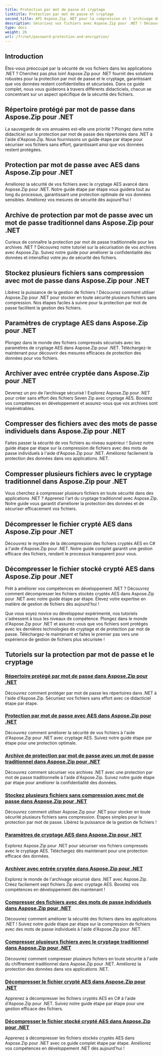 ```yaml
---
title: Protection par mot de passe et cryptage
linktitle: Protection par mot de passe et cryptage
second_title: API Aspose.Zip .NET pour la compression et l'archivage de fichiers
description: Sécurisez vos fichiers avec Aspose.Zip pour .NET ! Découvrez des didacticiels étape par étape sur la protection et le cryptage par mot de passe, de l'AES aux méthodes traditionnelles.
type: docs
weight: 26
url: /fr/net/password-protection-and-encryption/
---
```


## Introduction

Êtes-vous préoccupé par la sécurité de vos fichiers dans les applications .NET ? Cherchez pas plus loin! Aspose.Zip pour .NET fournit des solutions robustes pour la protection par mot de passe et le cryptage, garantissant que vos données restent confidentielles et sécurisées. Dans ce guide complet, nous vous guiderons à travers différents didacticiels, chacun se concentrant sur un aspect spécifique de la sécurité des fichiers.

## Répertoire protégé par mot de passe dans Aspose.Zip pour .NET

La sauvegarde de vos annuaires est-elle une priorité ? Plongez dans notre didacticiel sur la protection par mot de passe des répertoires dans .NET à l'aide d'Aspose.Zip. Nous fournissons un guide étape par étape pour sécuriser vos fichiers sans effort, garantissant ainsi que vos données restent protégées.

## Protection par mot de passe avec AES dans Aspose.Zip pour .NET

Améliorez la sécurité de vos fichiers avec le cryptage AES avancé dans Aspose.Zip pour .NET. Notre guide étape par étape vous guidera tout au long du processus, garantissant une protection optimale de vos données sensibles. Améliorez vos mesures de sécurité dès aujourd'hui !

## Archive de protection par mot de passe avec un mot de passe traditionnel dans Aspose.Zip pour .NET

Curieux de connaître la protection par mot de passe traditionnelle pour les archives .NET ? Découvrez notre tutoriel sur la sécurisation de vos archives avec Aspose.Zip. Suivez notre guide pour améliorer la confidentialité des données et intensifiez votre jeu de sécurité des fichiers.

## Stockez plusieurs fichiers sans compression avec mot de passe dans Aspose.Zip pour .NET

Libérez la puissance de la gestion de fichiers ! Découvrez comment utiliser Aspose.Zip pour .NET pour stocker en toute sécurité plusieurs fichiers sans compression. Nos étapes faciles à suivre pour la protection par mot de passe facilitent la gestion des fichiers.

## Paramètres de cryptage AES dans Aspose.Zip pour .NET

Plongez dans le monde des fichiers compressés sécurisés avec les paramètres de cryptage AES dans Aspose.Zip pour .NET. Téléchargez-le maintenant pour découvrir des mesures efficaces de protection des données pour vos fichiers.

## Archiver avec entrée cryptée dans Aspose.Zip pour .NET

Devenez un pro de l’archivage sécurisé ! Explorez Aspose.Zip pour .NET pour créer sans effort des fichiers Seven Zip avec cryptage AES. Boostez vos compétences en développement et assurez-vous que vos archives sont impénétrables.

## Compresser des fichiers avec des mots de passe individuels dans Aspose.Zip pour .NET

Faites passer la sécurité de vos fichiers au niveau supérieur ! Suivez notre guide étape par étape sur la compression de fichiers avec des mots de passe individuels à l'aide d'Aspose.Zip pour .NET. Améliorez facilement la protection des données dans vos applications .NET.

## Compresser plusieurs fichiers avec le cryptage traditionnel dans Aspose.Zip pour .NET

Vous cherchez à compresser plusieurs fichiers en toute sécurité dans des applications .NET ? Apprenez l'art du cryptage traditionnel avec Aspose.Zip. Notre guide vous garantit d’améliorer la protection des données et de sécuriser efficacement vos fichiers.

## Décompresser le fichier crypté AES dans Aspose.Zip pour .NET

Découvrez le mystère de la décompression des fichiers cryptés AES en C# à l'aide d'Aspose.Zip pour .NET. Notre guide complet garantit une gestion efficace des fichiers, rendant le processus transparent pour vous.

## Décompresser le fichier stocké crypté AES dans Aspose.Zip pour .NET

Prêt à améliorer vos compétences en développement .NET ? Découvrez comment décompresser les fichiers stockés cryptés AES dans Aspose.Zip pour .NET avec notre guide étape par étape. Élevez votre expertise en matière de gestion de fichiers dès aujourd'hui !

Que vous soyez novice ou développeur expérimenté, nos tutoriels s'adressent à tous les niveaux de compétence. Plongez dans le monde d'Aspose.Zip pour .NET et assurez-vous que vos fichiers sont protégés avec les dernières technologies de cryptage et de protection par mot de passe. Téléchargez-le maintenant et faites le premier pas vers une expérience de gestion de fichiers plus sécurisée !
## Tutoriels sur la protection par mot de passe et le cryptage
### [Répertoire protégé par mot de passe dans Aspose.Zip pour .NET](./password-protect-directory/)
Découvrez comment protéger par mot de passe les répertoires dans .NET à l'aide d'Aspose.Zip. Sécurisez vos fichiers sans effort avec ce didacticiel étape par étape.
### [Protection par mot de passe avec AES dans Aspose.Zip pour .NET](./password-protect-with-aes/)
Découvrez comment améliorer la sécurité de vos fichiers à l'aide d'Aspose.Zip pour .NET avec cryptage AES. Suivez notre guide étape par étape pour une protection optimale.
### [Archive de protection par mot de passe avec un mot de passe traditionnel dans Aspose.Zip pour .NET](./password-protect-archive-traditional-password/)
Découvrez comment sécuriser vos archives .NET avec une protection par mot de passe traditionnelle à l'aide d'Aspose.Zip. Suivez notre guide étape par étape pour améliorer la confidentialité des données.
### [Stockez plusieurs fichiers sans compression avec mot de passe dans Aspose.Zip pour .NET](./store-multiple-files-no-compression-password/)
Découvrez comment utiliser Aspose.Zip pour .NET pour stocker en toute sécurité plusieurs fichiers sans compression. Étapes simples pour la protection par mot de passe. Libérez la puissance de la gestion de fichiers !
### [Paramètres de cryptage AES dans Aspose.Zip pour .NET](./aes-encryption-settings/)
Explorez Aspose.Zip pour .NET pour sécuriser vos fichiers compressés avec le cryptage AES. Téléchargez dès maintenant pour une protection efficace des données.
### [Archiver avec entrée cryptée dans Aspose.Zip pour .NET](./archive-with-encrypted-entry/)
Explorez le monde de l'archivage sécurisé dans .NET avec Aspose.Zip. Créez facilement sept fichiers Zip avec cryptage AES. Boostez vos compétences en développement dès maintenant !
### [Compresser des fichiers avec des mots de passe individuels dans Aspose.Zip pour .NET](./compress-files-individual-passwords/)
Découvrez comment améliorer la sécurité des fichiers dans les applications .NET ! Suivez notre guide étape par étape sur la compression de fichiers avec des mots de passe individuels à l'aide d'Aspose.Zip pour .NET.
### [Compresser plusieurs fichiers avec le cryptage traditionnel dans Aspose.Zip pour .NET](./compress-multiple-files-traditional-encryption/)
Découvrez comment compresser plusieurs fichiers en toute sécurité à l'aide du chiffrement traditionnel dans Aspose.Zip pour .NET. Améliorez la protection des données dans vos applications .NET.
### [Décompresser le fichier crypté AES dans Aspose.Zip pour .NET](./decompress-aes-encrypted-file/)
Apprenez à décompresser les fichiers cryptés AES en C# à l'aide d'Aspose.Zip pour .NET. Suivez notre guide étape par étape pour une gestion efficace des fichiers.
### [Décompresser le fichier stocké crypté AES dans Aspose.Zip pour .NET](./decompress-aes-encrypted-stored-file/)
Apprenez à décompresser les fichiers stockés cryptés AES dans Aspose.Zip pour .NET avec ce guide complet étape par étape. Améliorez vos compétences en développement .NET dès aujourd'hui !